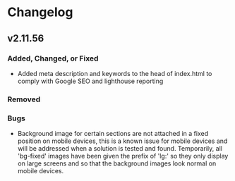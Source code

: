 # Changelog

## v2.11.56

### Added, Changed, or Fixed
- Added meta description and keywords to the head of index.html to comply with Google SEO and lighthouse reporting

### Removed

### Bugs
- Background image for certain sections are not attached in a fixed position on mobile devices, this is a known issue for mobile devices and will be addressed when a solution is tested and found. Temporarily, all 'bg-fixed' images have been given the prefix of 'lg:' so they only display on large screens and so that the background images look normal on mobile devices.